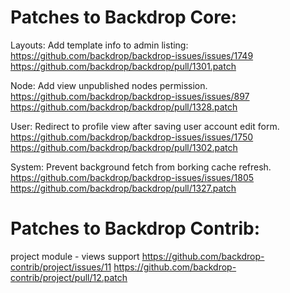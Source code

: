 Patches to Backdrop Core:
=========================

Layouts: Add template info to admin listing:
  https://github.com/backdrop/backdrop-issues/issues/1749
  https://github.com/backdrop/backdrop/pull/1301.patch

Node: Add view unpublished nodes permission.
  https://github.com/backdrop/backdrop-issues/issues/897
  https://github.com/backdrop/backdrop/pull/1328.patch

User: Redirect to profile view after saving user account edit form.
  https://github.com/backdrop/backdrop-issues/issues/1750
  https://github.com/backdrop/backdrop/pull/1302.patch

System: Prevent background fetch from borking cache refresh.
  https://github.com/backdrop/backdrop-issues/issues/1805
  https://github.com/backdrop/backdrop/pull/1327.patch


Patches to Backdrop Contrib:
============================

project module - views support
  https://github.com/backdrop-contrib/project/issues/11
  https://github.com/backdrop-contrib/project/pull/12.patch

